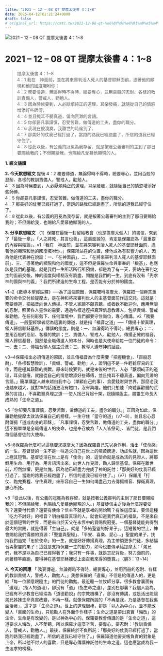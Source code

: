 ```yaml
---
title: "2021 – 12 – 08 QT 提摩太後書 4：1~8"
date: 2025-04-12T02:21:24+0800
draft: false
# original_url: https://cmtc.tw/2021-12-08-qt-%e6%8f%90%e6%91%a9%e5%a4%aa%e5%be%8c%e6%9b%b8-4%ef%bc%9a18
---
```


![2021 – 12 – 08 QT 提摩太後書 4：1\~8](/images/qt.jpg   "2021 – 12 – 08 QT 提摩太後書 4：1\~8")

# 2021 – 12 – 08 QT 提摩太後書 4：1\~8

> 提摩太後書 4：1\~8  
> 4：1 我在　神面前，並在將來審判活人死人的基督耶穌面前，憑著他的顯現和他的國度囑咐你：  
> 4：2 務要傳道，無論得時不得時，總要專心，並用百般的忍耐、各樣的教訓責備人，警戒人，勸勉人。  
> 4：3 因為時候要到，人必厭煩純正的道理，耳朵發癢，就隨從自己的情慾增添好些師傅，  
> 4：4 並且掩耳不聽真道，偏向荒渺的言語。  
> 4：5 你卻要凡事謹慎，忍受苦難，做傳道的工夫，盡你的職分。  
> 4：6 我現在被澆奠，我離世的時候到了。  
> 4：7 那美好的仗我已經打過了，當跑的路我已經跑盡了，所信的道我已經守住了。  
> 4：8 從此以後，有公義的冠冕為我存留，就是按著公義審判的主到了那日要賜給我的；不但賜給我，也賜給凡愛慕他顯現的人。

**1. 經文誦讀**

**2.  今天默想經文**
提後 4：2 務要傳道，無論得時不得時，總要專心，並用百般的忍耐、各樣的教訓責備人，警戒人，勸勉人。  
4：3 因為時候要到，人必厭煩純正的道理，耳朵發癢，就隨從自己的情慾增添好些師傅。  
4：5 你卻要凡事謹慎，忍受苦難，做傳道的工夫，盡你的職分。  
4：7 那美好的仗我已經打過了，當跑的路我已經跑盡了，所信的道我已經守住了。  
4：8 從此以後，有公義的冠冕為我存留，就是按著公義審判的主到了那日要賜給我的；不但賜給我，也賜給凡愛慕他顯現的人。

**3. 分享默想經文**
（1）保羅在最後一封留給教會（也是提摩太個人）的書信，來到了「最後一章」，「人之將死，其言也善」，這裏面說的，肯定是保羅認為「最重要的內容與結論」。v1「我在　神面前，並在將來審判活人死人的基督耶穌面前，憑著他的顯現和他的國度囑咐你。」保羅所站在的位置，使他成為有影響力的人，因為他是代表神在說話：一、「在神面前」、二、「在將來審判活人死人的基督耶穌面前」、三、「憑著他的顯現和他的國度」，這不但是保羅生命與事奉的「根基」，也應該是我們的基礎，就是我們一生所活所行所預備，都是為了有一天，要站在審判之主的面前交帳，神的國度與權柄沒有窮盡，問題是我們的一生，到底有沒有「先求神的國與神的義」？我們所建造的生命工程，是否能有分於神的國度。

v1\~2《啟導本聖經註釋》──為了這個原因，保羅囑咐提摩太，保羅把一個極其重要的命令交付給提摩太，是在神和將來審判世人的主基督面前作這交託。這就是：務要傳道，把福音向世人傳揚。不管人家願不願意聽，或者歡不歡迎你，應用無限的忍耐，照著各人靈性的需要，通過各樣途徑把真理信息教導人，包括責備、警戒和勸勉。在任何形勢下、任何環境中，我們都要守住崗位，專心傳講。v2「務要傳道」，一般聖經學者認為這裏的傳道，就是指「福音之道」──「傳揚十架真理，領人歸信耶穌基督。」傳講的態度，則是：一、無論得時不得時，總要專心；二、並用百般的忍耐、各樣的教訓；三、責備人、警戒人、勸勉人。傳揚正確的福音，領人歸信基督，固然是全職傳道人的本分，同時也是大使命給每一位門徒的命令：一、去；二、傳福音領人信主受洗；三、教導人遵守神的話語。

v3\~4保羅指出必須傳道的原因，並且傳福音為什麼需要「把握機會」、「百般忍耐」、「各樣智慧教訓」、「責備、警戒、勸勉」人，證明這不是一件輕鬆容易的工作，而是極其艱難的挑戰。原來時候要到，就是末後的世代，人必「厭煩純正的道理，耳朵發癢，就隨從自己的情慾增添好些師傅，並且掩耳不聽真道，偏向荒渺的言語。」簡單講當人越來越自我中心（單顧自己的事）、貪愛錢財與世界，那麼老我也越來越大，就對神的話語更沒有餵口，沒有興趣。他們只想聽「肉體喜歡聽的荒渺的言語」，不喜歡聽真理之道──使人捨己背起十架，跟隨順服主，屬靈生命長大成熟的「生命之道」。

v5「你卻要凡事謹慎，忍受苦難，做傳道的工夫，盡你的職分。」正因為如此，保羅勸勉提摩太效法保羅自己的榜樣，一生守住「當守的道」（v7\~8），並且忠心忍耐傳揚「道成肉身的耶穌」，「凡事謹慎，忍受苦難，做傳道的工夫，盡你的職分。」這不獨單單是全職傳道人的使命，也是奉召成為「人人皆祭司」、皆門徒，是我們每個基督徒的大使命。

v6\~8保羅為什麼可以這樣要求提摩太？因為保羅自己先以身作則，活出「使命感」的一生。基督徒的一生不是一味追求自己在世上的飛黃騰達、功成名就，因為這世上極其短暫。基督徒活在世上是有「使命」的，這使命就是成為活的見證人，將耶穌用生命、用行為、用言語活出來，向世人作見證，勸人歸信基督。保羅在離世前，坦然無懼，更是無愧，因為他已經盡力完成了神的託付：「那美好的仗我已經打過了，當跑的路我已經跑盡了，所信的道我已經守住了。」（v7）保羅用「打仗、跑完賽程、守住真理」來形容自己一生如何竭盡己力去傳揚福音、捍衛真理，忠心所託。

v8「從此以後，有公義的冠冕為我存留，就是按著公義審判的主到了那日要賜給我的；不但賜給我，也賜給凡愛慕他顯現的人。」基督徒信主之後為什麼還要受苦？還要付代價？還要有使命？信主不就是享福的開始嗎？有誰這麼笨，要信這種「吃力不討好」的福音？明白福音真理的人，就會知道我們真正的福氣，不是來自於這個短暫的世界，而是來自於天父在永恆中的賞賜與冠冕。一個基督徒能夠得到最大的賞賜，就是得著「主自己」，就是「多結聖靈的好果子」。這短暫的世上，神會賜給我們得勝的資源：「聖靈與聖經」、「平安、喜樂、愛心…」聖靈的果子，扶持我們過完「忠於使命」的一生，就是好好傳揚真理，為主帶領更多門徒，多結福音與聖靈的果子！這就是支持保羅一生的動力，如今也要傳承給提摩太：「弟兄們，我不是以為自己已經得著了；我只有一件事，就是忘記背後，努力面前的， 向著標竿直跑，要得神在基督耶穌裡從上面召我來得的獎賞。」（腓3：13\~14）

**4. 今天的回應**
「 務要傳道，無論得時不得時，總要專心，並用百般的忍耐、各樣的教訓責備人，警戒人，勸勉人。」我想保羅的「遺囑」不但是給傳道人的，更是給「每一位願意跟隨主」的門徒的勸勉。最近聽一位牧師分享，很多教會裏面有「道理」（指人的道理），卻沒有「道」（指生命之道）。差別在那裏？我個人認為，已經有不少教會已經淪為「道德勸說」的宗教機構了，卻沒有傳講，或是活出能讓弟兄姊妹生命真實改變，不再一樣，就像保羅所說的「不再是我，乃是基督在我裏面活著」，這才是「生命之道」。世上的道理很棒，卻是「以人為中心」，並不能改變人「裏面的生命」，只能勸人在外面作作樣子；生命之道是帶出真實「悔改」的生命，生命是有改變的，是以神為中心的。保羅要教會傳講的是「生命之道」，這道要求人悔改，人不愛聽，所以保羅才這麼辛苦，要專心、要忍耐：「教訓責備人，警戒人，勸勉人。」最後，保羅終於不負所託：「那美好的仗我已經打過了，當跑的路我已經跑盡了，所信的道我已經守住了。」保羅知道他要交帳負責的對象是上帝，所以他不討人的喜歡，只是專心傳講神託付的生命之道。這也應當成為我一生追求的榜樣。
